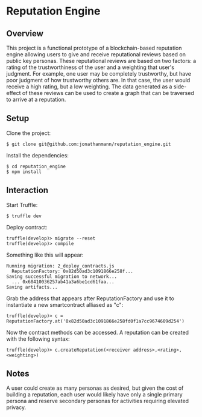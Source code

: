# Reputation Engine

## Overview
This project is a functional prototype of a blockchain-based reputation engine allowing users to give and receive reputational reviews based on public key personas. These reputational reviews are based on two factors: a rating of the trustworthiness of the user and a weighting that user's judgment. For example, one user may be completely trustworthy, but have poor judgment of how trustworthy others are. In that case, the user would receive a high rating, but a low weighting. The data generated as a side-effect of these reviews can be used to create a graph that can be traversed to arrive at a reputation.

## Setup

Clone the project:

    $ git clone git@github.com:jonathanmann/reputation_engine.git

Install the dependencies:
    
    $ cd reputation_engine
    $ npm install

## Interaction

Start Truffle:

    $ truffle dev

Deploy contract:

    truffle(develop)> migrate --reset
    truffle(develop)> compile

Something like this will appear:

    Running migration: 2_deploy_contracts.js
      ReputationFactory: 0x82d50ad3c1091866e258f...
    Saving successful migration to network...
      ... 0x68410036257ab41a3a6be1cd61faa...
    Saving artifacts...

Grab the address that appears after ReputationFactory and use it to instantiate a new smartcontract alliased as "c":

    truffle(develop)> c = ReputationFactory.at('0x82d50ad3c1091866e258fd0f1a7cc9674609d254')

Now the contract methods can be accessed. A reputation can be created with the following syntax:

    truffle(develop)> c.createReputation(<receiver address>,<rating>,<weighting>)

## Notes
A user could create as many personas as desired, but given the cost of building a reputation, each user would likely have only a single primary persona and reserve secondary personas for activities requiring elevated privacy.

